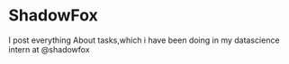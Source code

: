 # ShadowFox
I post everything About tasks,which i have been doing in my datascience intern at @shadowfox
